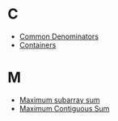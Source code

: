 # C
- [Common Denominators](common-denominators)
- [Containers](containers)
# M
- [Maximum  subarray sum](maximum-subarray-sum)
- [Maximum Contiguous Sum](maximum-contiguous-sum)
